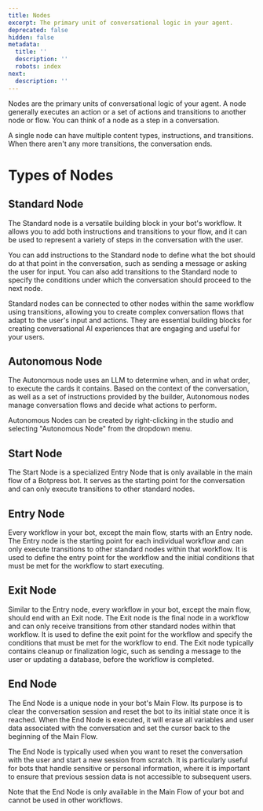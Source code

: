 ```yaml
---
title: Nodes
excerpt: The primary unit of conversational logic in your agent.
deprecated: false
hidden: false
metadata:
  title: ''
  description: ''
  robots: index
next:
  description: ''
---
```

Nodes are the primary units of conversational logic of your agent. A node generally executes an action or a set of actions and transitions to another node or flow. You can think of a node as a step in a conversation.

A single node can have multiple content types, instructions, and transitions. When there aren't any more transitions, the conversation ends.

# Types of Nodes

## Standard Node

The Standard node is a versatile building block in your bot's workflow. It allows you to add both instructions and transitions to your flow, and it can be used to represent a variety of steps in the conversation with the user.

You can add instructions to the Standard node to define what the bot should do at that point in the conversation, such as sending a message or asking the user for input. You can also add transitions to the Standard node to specify the conditions under which the conversation should proceed to the next node.

Standard nodes can be connected to other nodes within the same workflow using transitions, allowing you to create complex conversation flows that adapt to the user's input and actions. They are essential building blocks for creating conversational AI experiences that are engaging and useful for your users.

## Autonomous Node

The Autonomous node uses an LLM to determine when, and in what order, to execute the cards it contains. Based on the context of the conversation, as well as a set of instructions provided by the builder, Autonomous nodes manage conversation flows and decide what actions to perform.

Autonomous Nodes can be created by right-clicking in the studio and selecting "Autonomous Node" from the dropdown menu.

## Start Node

The Start Node is a specialized Entry Node that is only available in the main flow of a Botpress bot. It serves as the starting point for the conversation and can only execute transitions to other standard nodes.

## Entry Node

Every workflow in your bot, except the main flow, starts with an Entry node. The Entry node is the starting point for each individual workflow and can only execute transitions to other standard nodes within that workflow. It is used to define the entry point for the workflow and the initial conditions that must be met for the workflow to start executing.

## Exit Node

Similar to the Entry node, every workflow in your bot, except the main flow, should end with an Exit node. The Exit node is the final node in a workflow and can only receive transitions from other standard nodes within that workflow. It is used to define the exit point for the workflow and specify the conditions that must be met for the workflow to end. The Exit node typically contains cleanup or finalization logic, such as sending a message to the user or updating a database, before the workflow is completed.

## End Node

The End Node is a unique node in your bot's Main Flow. Its purpose is to clear the conversation session and reset the bot to its initial state once it is reached. When the End Node is executed, it will erase all variables and user data associated with the conversation and set the cursor back to the beginning of the Main Flow.

The End Node is typically used when you want to reset the conversation with the user and start a new session from scratch. It is particularly useful for bots that handle sensitive or personal information, where it is important to ensure that previous session data is not accessible to subsequent users.

Note that the End Node is only available in the Main Flow of your bot and cannot be used in other workflows.